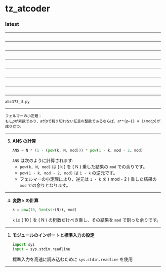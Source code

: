 # tz_atcoder

### latest

---
```

```
---
```

```
---
```

```
---
```

```
---
```

```
---
```

```
---
```

```
---
```
abc373_d.py
```
---
```
フェルマーの小定理：
もし𝑝が素数であり、𝑎が𝑝で割り切れない任意の整数であるならば、𝑎**(𝑝−1) ≡ 1(mod𝑝)が成り立つ。
```
---
5. **ANS の計算**
    ```python
    ANS = N * (1 - (pow(k, N, mod))) * pow(1 - k, mod - 2, mod)
    ```
    `ANS` は次のように計算されます:
    - `pow(k, N, mod)` は \( k \) を \( N \) 乗した結果の `mod` での余りです。
    - `pow(1 - k, mod - 2, mod)` は `1 - k` の逆元です。
    - フェルマーの小定理により、逆元は `1 - k` を \( mod - 2 \) 乗した結果の `mod` での余りとなります。

---

4. **変数 `k` の計算**
    ```python
    k = pow(10, len(str(N)), mod)
    ```
    `k` は \( 10 \) を \( N \) の桁数だけべき乗し、その結果を `mod` で割った余りです。

---
1. **モジュールのインポートと標準入力の設定**
    ```python
    import sys
    input = sys.stdin.readline
    ```
    標準入力を高速に読み込むために `sys.stdin.readline` を使用
---
